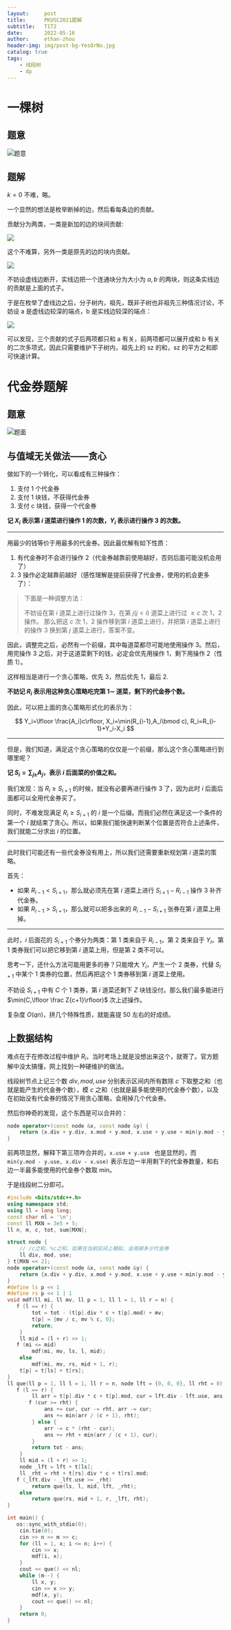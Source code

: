 ```yaml
---
layout:     post
title:      PKUSC2021题解
subtitle:   T1T2
date:       2022-05-16
author:     ethan-zhou
header-img: img/post-bg-YesOrNo.jpg
catalog: true
tags:
    - 线段树
    - dp
---
```


# 一棵树

## 题意

![题意](https://pic.imgdb.cn/item/6281d8910947543129029d73.jpg)

## 题解

$k=0$ 不难，略。

一个显然的想法是枚举断掉的边，然后看每条边的贡献。

贡献分为两类，一类是新加的边的块间贡献:

![](https://pic.imgdb.cn/item/6281dac60947543129099dfa.jpg)

这个不难算，另外一类是原先的边的块内贡献。

![](https://pic.imgdb.cn/item/6281daf809475431290a5279.jpg)

不妨设虚线边断开，实线边把一个连通块分为大小为 $a,b$ 的两块，则这条实线边的贡献是上面的式子。

于是在枚举了虚线边之后，分子树内，祖先，既非子树也非祖先三种情况讨论，不妨设 a 是虚线边较深的端点，b 是实线边较深的端点：

![](https://pic.imgdb.cn/item/6281db9809475431290c57a7.jpg)

可以发现，三个贡献的式子后两项都只和 a 有关，前两项都可以展开成和 b 有关的二次多项式，因此只需要维护下子树内，祖先上的 sz 的和，sz 的平方之和即可快速计算。

# 代金券题解

## 题意

![题面](https://pic.imgdb.cn/item/6281a6aa09475431297ee7c9.jpg)

## 与值域无关做法——贪心

做如下的一个转化，可以看成有三种操作：

1. 支付 1 个代金券
1. 支付 1 块钱，不获得代金券
1. 支付 c 块钱，获得一个代金券

**记 $X_i$ 表示第 $i$ 道菜进行操作 1 的次数，$Y_i$ 表示进行操作 3 的次数。**

---

用最少的钱等价于用最多的代金券。因此最优解有如下性质：

1. 有代金券时不会进行操作 2（代金券越靠前使用越好，否则后面可能没机会用了）
1. 3 操作必定越靠前越好（感性理解是提前获得了代金券，使用的机会更多了）：

> 下面是一种调整方法：
>
> 不妨设在第 $i$ 道菜上进行过操作 3，在第 $j(j<i)$ 道菜上进行过 $\ge c$ 次 1，2 操作。
> 那么把这 $c$ 次 1，2 操作移到第 $i$ 道菜上进行，并把第 $i$ 道菜上进行的操作 3 换到第 $j$ 道菜上进行，答案不变。

因此，调整完之后，必然有一个前缀，其中每道菜都尽可能地使用操作 3。然后，用完操作 3 之后，对于这道菜剩下的钱，必定会优先用操作 1，剩下用操作 2（性质 1）。

这样相当是进行一个贪心策略，优先 3，然后优先 1，最后 2.

**不妨记 $R_i$ 表示用这种贪心策略吃完第 $1\sim$ 道菜，剩下的代金券个数。**

因此，可以把上面的贪心策略形式化的表示为：

$$
Y_i=\lfloor \frac{A_i}c\rfloor,
X_i=\min(R_{i-1},A_i\bmod c),
R_i=R_{i-1}+Y_i-X_i
$$

---

但是，我们知道，满足这个贪心策略的仅仅是一个前缀，那么这个贪心策略进行到哪里呢？

**记 $S_i=\sum_{j\ge} A_j$，表示 $i$ 后面菜的价值之和。**

我们发现：当 $R_i\ge S_{i+1}$ 的时候，就没有必要再进行操作 3 了，因为此时 $i$ 后面后面都可以全用代金券买了。

同时，不难发现满足 $R_i\ge S_{i+1}$ 的 $i$ 是一个后缀。而我们必然在满足这一个条件的第一个 $i$ 就结束了贪心。所以，如果我们能快速判断某个位置是否符合上述条件，我们就能二分求出 $i$ 的位置。

---

此时我们可能还有一些代金券没有用上，所以我们还需要重新规划第 $i$ 道菜的策略。

首先：

- 如果 $R_{i-1}<S_{i+1}$，那么就必须先在第 $i$ 道菜上进行 $S_{i+1}-R_{i-1}$ 操作 3 补齐代金券。
- 如果 $R_{i-1}>S_{i+1}$，那么就可以把多出来的 $R_{i-1}-S_{i+1}$ 张券在第 $i$ 道菜上用掉。

---

此时，$i$ 后面花的 $S_{i+1}$ 个券分为两类：第 1 类来自于 $R_{i-1}$，第 2 类来自于 ${Y_i}$。第 1 类券我们可以把它移到第 $i$ 道菜上用，但是第 2 类不可以。

思考一下，还什么方法可能用更多的券？只能增大 $Y_i$，产生一个 2 类券，代替 $S_{i+1}$ 中某个 1 类券的位置，然后再把这个 1 类券移到第 $i$ 道菜上使用。

不妨设 $S_{i+1}$ 中有 $C$ 个 1 类券，第 $i$ 道菜还剩下 $Z$ 块钱没付。那么我们最多能进行 $\min(C,\lfloor \frac Z{c+1}\rfloor)$ 次上述操作。

复杂度 $O(qn)$，拼几个特殊性质，就能喜提 50 左右的好成绩。

## 上数据结构

难点在于在修改过程中维护 $R_i$，当时考场上就是没想出来这个，就寄了。官方题解中没太搞懂，网上找到一种硬维护的做法。

线段树节点上记三个数 $div,mod,use$ 分别表示区间内所有数除 $c$ 下取整之和（也就是能产生的代金券个数），模 $c$ 之和（也就是最多能使用的代金券个数），以及在初始没有代金券的情况下用贪心策略，会用掉几个代金券。

然后你神奇的发现，这个东西是可以合并的：

```cpp
node operator+(const node &x, const node &y) {
    return {x.div + y.div, x.mod + y.mod, x.use + y.use + min(y.mod - y.use, x.div - x.use)};
}
```

前两项显然，解释下第三项咋合并的，`x.use + y.use ` 也是显然的，而 `min(y.mod - y.use, x.div - x.use)` 表示左边一半用剩下的代金券数量，和右边一半最多能使用的代金券个数取 min。

于是线段树二分即可。

```cpp
#include <bits/stdc++.h>
using namespace std;
using ll = long long;
const char nl = '\n';
const ll MXN = 3e5 + 5;
ll n, m, c, tot, sum[MXN];

struct node {
    // /c之和，%c之和，如果在当前区间上模拟，会用掉多少代金券
    ll div, mod, use;
} t[MXN << 2];
node operator+(const node &x, const node &y) {
    return {x.div + y.div, x.mod + y.mod, x.use + y.use + min(y.mod - y.use, x.div - x.use)};
}
#define ls p << 1
#define rs p << 1 | 1
void mdf(ll mi, ll mv, ll p = 1, ll l = 1, ll r = n) {
   f (l == r) {
        tot = tot - (t[p].div * c + t[p].mod) + mv;
        t[p] = {mv / c, mv % c, 0};
        return;
    }
    ll mid = (l + r) >> 1;
   f (mi <= mid)
        mdf(mi, mv, ls, l, mid);
    else
        mdf(mi, mv, rs, mid + 1, r);
    t[p] = t[ls] + t[rs];
}
ll que(ll p = 1, ll l = 1, ll r = n, node lft = {0, 0, 0}, ll rht = 0) {
   f (l == r) {
        ll arr = t[p].div * c + t[p].mod, cur = lft.div - lft.use, ans = lft.use;
       f (cur >= rht) {
            ans += cur, cur -= rht, arr -= cur;
            ans += min(arr / (c + 1), rht);
        } else {
            arr -= c * (rht - cur);
            ans += rht + min(arr / (c + 1), cur);
        }
        return tot - ans;
    }
    ll mid = (l + r) >> 1;
    node _lft = lft + t[ls];
    ll _rht = rht + t[rs].div * c + t[rs].mod;
   f (_lft.div - _lft.use >= _rht)
        return que(ls, l, mid, lft, _rht);
    else
        return que(rs, mid + 1, r, _lft, rht);
}

int main() {
   os::sync_with_stdio(0);
    cin.tie(0);
    cin >> n >> m >> c;
    for (ll = 1, x; i <= n; i++) {
        cin >> x;
        mdf(i, x);
    }
    cout << que() << nl;
    while (m--) {
        ll x, y;
        cin >> x >> y;
        mdf(x, y);
        cout << que() << nl;
    }
    return 0;
}
```
